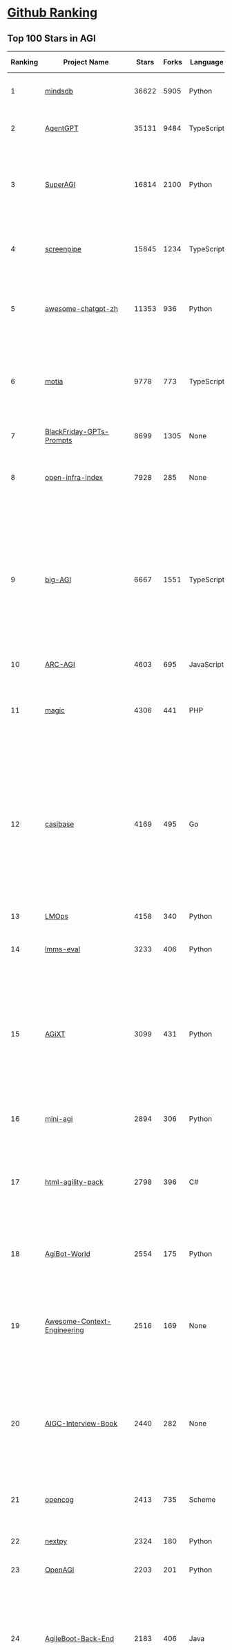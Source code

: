 [Github Ranking](../README.md)
==========

## Top 100 Stars in AGI

| Ranking | Project Name | Stars | Forks | Language | Open Issues | Description | Last Commit |
| ------- | ------------ | ----- | ----- | -------- | ----------- | ----------- | ----------- |
| 1 | [mindsdb](https://github.com/mindsdb/mindsdb) | 36622 | 5905 | Python | 59 | Federated query engine for AI - The only MCP Server you'll ever need | 2025-10-29T03:48:46Z |
| 2 | [AgentGPT](https://github.com/reworkd/AgentGPT) | 35131 | 9484 | TypeScript | 130 | 🤖 Assemble, configure, and deploy autonomous AI Agents in your browser. | 2025-04-29T01:19:32Z |
| 3 | [SuperAGI](https://github.com/TransformerOptimus/SuperAGI) | 16814 | 2100 | Python | 147 | <⚡️> SuperAGI - A dev-first open source autonomous AI agent framework. Enabling developers to build, manage & run useful autonomous agents quickly and reliably. | 2025-01-22T22:14:07Z |
| 4 | [screenpipe](https://github.com/mediar-ai/screenpipe) | 15845 | 1234 | TypeScript | 192 | AI app store powered by 24/7 desktop history.  open source \| 100% local \| dev friendly \| 24/7 screen, mic recording | 2025-09-01T20:21:42Z |
| 5 | [awesome-chatgpt-zh](https://github.com/EmbraceAGI/awesome-chatgpt-zh) | 11353 | 936 | Python | 0 | ChatGPT 中文指南🔥，ChatGPT 中文调教指南，指令指南，应用开发指南，精选资源清单，更好的使用 chatGPT 让你的生产力 up up up! 🚀 | 2024-11-05T10:24:21Z |
| 6 | [motia](https://github.com/MotiaDev/motia) | 9778 | 773 | TypeScript | 45 | Multi-Language Backend Framework that unifies APIs, background jobs, workflows, and AI Agents into a single core primitive with built-in observability and state management. | 2025-10-29T00:22:24Z |
| 7 | [BlackFriday-GPTs-Prompts](https://github.com/friuns2/BlackFriday-GPTs-Prompts) | 8699 | 1305 | None | 150 | List of free GPTs that doesn't require plus subscription  | 2024-11-08T11:03:14Z |
| 8 | [open-infra-index](https://github.com/deepseek-ai/open-infra-index) | 7928 | 285 | None | 0 | Production-tested AI infrastructure tools for efficient AGI development and community-driven innovation | 2025-05-15T02:00:43Z |
| 9 | [big-AGI](https://github.com/enricoros/big-AGI) | 6667 | 1551 | TypeScript | 249 | AI suite powered by state-of-the-art models and providing advanced AI/AGI functions. Includes AI personas, AGI functions, world-class Beam multi-model chats, text-to-image, voice, response streaming, code highlighting and execution, PDF import, presets for developers, much more. Deploy on-prem or in the cloud. | 2025-10-28T23:37:43Z |
| 10 | [ARC-AGI](https://github.com/fchollet/ARC-AGI) | 4603 | 695 | JavaScript | 26 | The Abstraction and Reasoning Corpus | 2025-04-04T21:28:40Z |
| 11 | [magic](https://github.com/dtyq/magic) | 4306 | 441 | PHP | 26 | Super Magic. The first open-source all-in-one AI productivity platform (Generalist AI Agent + Workflow Engine + IM + Online collaborative office system) | 2025-10-24T09:42:09Z |
| 12 | [casibase](https://github.com/casibase/casibase) | 4169 | 495 | Go | 50 | ⚡️AI Cloud OS: Open-source enterprise-level AI knowledge base and MCP (model-context-protocol)/A2A (agent-to-agent) management platform with admin UI, user management and Single-Sign-On⚡️, supports ChatGPT, Claude, Llama, Ollama, HuggingFace, etc., chat bot demo: https://ai.casibase.com, admin UI demo: https://ai-admin.casibase.com | 2025-10-28T14:05:51Z |
| 13 | [LMOps](https://github.com/microsoft/LMOps) | 4158 | 340 | Python | 62 | General technology for enabling AI capabilities w/ LLMs and MLLMs | 2025-06-30T11:40:51Z |
| 14 | [lmms-eval](https://github.com/EvolvingLMMs-Lab/lmms-eval) | 3233 | 406 | Python | 270 | One-for-All Multimodal Evaluation Toolkit Across Text, Image, Video, and Audio Tasks | 2025-10-23T13:04:26Z |
| 15 | [AGiXT](https://github.com/Josh-XT/AGiXT) | 3099 | 431 | Python | 1 | AGiXT is a dynamic AI Agent Automation Platform that seamlessly orchestrates instruction management and complex task execution across diverse AI providers. Combining adaptive memory, smart features, and a versatile plugin system, AGiXT delivers efficient and comprehensive AI solutions. | 2025-10-29T03:08:15Z |
| 16 | [mini-agi](https://github.com/muellerberndt/mini-agi) | 2894 | 306 | Python | 10 | MiniAGI is a simple general-purpose AI agent based on the OpenAI API. | 2023-06-14T05:47:59Z |
| 17 | [html-agility-pack](https://github.com/zzzprojects/html-agility-pack) | 2798 | 396 | C# | 79 | Html Agility Pack (HAP) is a free and open-source HTML parser written in C# to read/write DOM and supports plain XPATH or XSLT. It is a .NET code library that allows you to parse "out of the web" HTML files. | 2025-10-15T15:02:44Z |
| 18 | [AgiBot-World](https://github.com/OpenDriveLab/AgiBot-World) | 2554 | 175 | Python | 28 | [IROS 2025 Award Finalist] The Large-scale Manipulation Platform for Scalable and Intelligent Embodied Systems | 2025-10-27T06:22:13Z |
| 19 | [Awesome-Context-Engineering](https://github.com/Meirtz/Awesome-Context-Engineering) | 2516 | 169 | None | 9 |  🔥 Comprehensive survey on Context Engineering: from prompt engineering to production-grade AI systems. hundreds of papers, frameworks, and  implementation guides for LLMs and AI agents. | 2025-08-05T09:28:45Z |
| 20 | [AIGC-Interview-Book](https://github.com/WeThinkIn/AIGC-Interview-Book) | 2440 | 282 | None | 0 | 【三年面试五年模拟】AIGC算法工程师面试秘籍。涵盖AIGC、传统深度学习、自动驾驶、AI Agent、机器学习、计算机视觉、自然语言处理、强化学习、具身智能、元宇宙、AGI等AI行业面试笔试干货经验与核心知识。 | 2025-10-27T15:22:04Z |
| 21 | [opencog](https://github.com/opencog/opencog) | 2413 | 735 | Scheme | 54 | A framework for integrated Artificial Intelligence & Artificial General Intelligence (AGI) | 2025-08-26T11:35:50Z |
| 22 | [nextpy](https://github.com/dot-agent/nextpy) | 2324 | 180 | Python | 14 | 🤖Self-Modifying Framework from the Future 🔮 World's First AMS | 2024-05-01T09:46:55Z |
| 23 | [OpenAGI](https://github.com/agiresearch/OpenAGI) | 2203 | 201 | Python | 7 | OpenAGI: When LLM Meets Domain Experts | 2024-11-28T15:48:29Z |
| 24 | [AgileBoot-Back-End](https://github.com/valarchie/AgileBoot-Back-End) | 2183 | 406 | Java | 14 | 🔥   规范易于二开的全栈基础快速开发脚手架。🔥  采用Springboot + Vue 3 + Typescript + Mybatis Plus + Redis + 更面向对象的业务建模 + 面向生产的项目（非玩具项目）。你的 ⭐️ Star ⭐️，是作者更新的动力！ 欢迎小伙伴PR，一起构建一个规范的全栈项目~😆 | 2025-06-04T12:26:42Z |
| 25 | [AgileLite](https://github.com/davebs/AgileLite) | 2078 | 83 | None | 2 | Agile software development without all the burnout. | 2019-11-29T17:59:51Z |
| 26 | [FindTheChatGPTer](https://github.com/chenking2020/FindTheChatGPTer) | 2025 | 201 | None | 8 | ChatGPT爆火，开启了通往AGI的关键一步，本项目旨在汇总那些ChatGPT的开源平替们，包括文本大模型、多模态大模型等，为大家提供一些便利 | 2023-08-14T07:18:09Z |
| 27 | [agibot_x1_infer](https://github.com/AgibotTech/agibot_x1_infer) | 1743 | 533 | C++ | 18 | The inference module for AgiBot X1. | 2025-04-03T01:40:16Z |
| 28 | [agibot_x1_train](https://github.com/AgibotTech/agibot_x1_train) | 1598 | 500 | Python | 6 | The reinforcement learning training code for AgiBot X1. | 2024-10-23T04:00:36Z |
| 29 | [AgileConfig](https://github.com/dotnetcore/AgileConfig) | 1583 | 315 | C# | 32 | 基于.NET Core开发的轻量级分布式配置中心 / .NET  Core lightweight configuration server | 2025-10-20T18:06:08Z |
| 30 | [awesome-deep-rl](https://github.com/tigerneil/awesome-deep-rl) | 1481 | 221 | HTML | 0 | For deep RL and the future of AI.  | 2024-03-01T08:20:45Z |
| 31 | [vue-agile](https://github.com/lukaszflorczak/vue-agile) | 1476 | 162 | JavaScript | 42 | 🎠 A carousel component for Vue.js | 2023-01-07T15:45:31Z |
| 32 | [awesome-agile](https://github.com/lorabv/awesome-agile) | 1436 | 194 | None | 6 | Awesome List of resources on Agile Software Development. | 2024-08-10T05:59:46Z |
| 33 | [LocalAGI](https://github.com/mudler/LocalAGI) | 1270 | 186 | Go | 35 | LocalAGI is a powerful, self-hostable AI Agent platform designed for maximum privacy and flexibility. A complete drop-in replacement for OpenAI's Responses APIs with advanced agentic capabilities. No clouds.  Local AI that works on consumer-grade hardware (CPU and GPU). | 2025-10-28T17:48:23Z |
| 34 | [mp3agic](https://github.com/mpatric/mp3agic) | 1232 | 309 | Java | 53 | A java library for reading mp3 files and reading / manipulating the ID3 tags (ID3v1 and ID3v2.2 through ID3v2.4). | 2024-06-13T11:17:28Z |
| 35 | [KwaiAgents](https://github.com/KwaiKEG/KwaiAgents) | 1190 | 117 | Python | 11 | A generalized information-seeking agent system with Large Language Models (LLMs). | 2024-06-19T13:29:39Z |
| 36 | [GPT-Agent](https://github.com/SamurAIGPT/GPT-Agent) | 1186 | 114 | JavaScript | 7 | 🚀 Introducing 🐪 CAMEL: a game-changing role-playing approach for LLMs and auto-agents like BabyAGI & AutoGPT! Watch two agents 🤝 collaborate and solve tasks together, unlocking endless possibilities in #ConversationalAI, 🎮 gaming, 📚 education, and more! 🔥 | 2023-05-02T17:38:19Z |
| 37 | [hello-ai](https://github.com/xxxily/hello-ai) | 1185 | 112 | JavaScript | 0 | It's not AI that takes away your job, but the people who master the use of AI tools. The most deadly attack is a dimension-reducing strike: destroying you has nothing to do with you - from "The Three-Body Problem".         中文说明： 抢走你工作的不是AI，而是掌握使用AI工具的人。 降维打击最为致命：毁灭你，与你何干《三体》 | 2025-02-24T09:01:54Z |
| 38 | [sre](https://github.com/SmythOS/sre) | 1145 | 179 | TypeScript | 4 | The SmythOS Runtime Environment (SRE) is an open-source, cloud-native runtime for agentic AI. Secure, modular, and production-ready, it lets developers build, run, and manage intelligent agents across local, cloud, and edge environments. | 2025-10-28T19:13:20Z |
| 39 | [youCanCodeAGif](https://github.com/1-Sisyphe/youCanCodeAGif) | 1110 | 42 | Python | 1 | Can you make an High Quality Gif from A to Z only by coding? Yes. Do you want to, though? | 2018-07-15T01:06:34Z |
| 40 | [agi](https://github.com/google/agi) | 1032 | 156 | Go | 53 | Android GPU Inspector | 2025-05-19T20:22:00Z |
| 41 | [DeepWism-R2](https://github.com/DeepWism/DeepWism-R2) | 1019 | 154 | None | 0 | DeepWism R2 is a next-generation AGI system built on the T3CEDS framework (Thin-Thick-Thin Crowd Entropy Dynamics System), which redefines intelligence as a process of entropy reduction rather than attention modeling. | 2025-06-27T03:20:06Z |
| 42 | [agibot_x1_hardware](https://github.com/AgibotTech/agibot_x1_hardware) | 990 | 320 | None | 7 | The hardware design for AgiBot X1. | 2025-04-18T07:28:45Z |
| 43 | [AgentK](https://github.com/mikekelly/AgentK) | 963 | 148 | Python | 12 | An autoagentic AGI that is self-evolving and modular. | 2024-09-04T07:53:48Z |
| 44 | [GenAI_LLM_timeline](https://github.com/hollobit/GenAI_LLM_timeline) | 955 | 58 | None | 4 | ChatGPT, GenerativeAI and LLMs Timeline | 2024-05-19T23:57:02Z |
| 45 | [Teenage-AGI](https://github.com/seanpixel/Teenage-AGI) | 915 | 117 | Python | 9 | None | 2023-05-03T10:16:19Z |
| 46 | [AgileRL](https://github.com/AgileRL/AgileRL) | 837 | 66 | Python | 8 | Streamlining reinforcement learning with RLOps. State-of-the-art RL algorithms and tools, with 10x faster training through evolutionary hyperparameter optimization. | 2025-10-28T17:52:38Z |
| 47 | [Magick](https://github.com/Oneirocom/Magick) | 821 | 132 | TypeScript | 15 | Magick is a cutting-edge toolkit for a new kind of AI builder. Make Magick with us! | 2025-06-24T18:36:14Z |
| 48 | [babyagi-asi](https://github.com/oliveirabruno01/babyagi-asi) | 801 | 92 | Python | 6 | BabyAGI: an Autonomous and Self-Improving agent, or BASI | 2023-06-02T22:15:42Z |
| 49 | [aigne-framework](https://github.com/AIGNE-io/aigne-framework) | 785 | 709 | TypeScript | 8 | The functional, composable, and typescript-first AI Agent framework for real-world LLM Apps. | 2025-10-29T03:47:58Z |
| 50 | [agile-admin](https://github.com/gmingchen/agile-admin) | 768 | 172 | Vue | 0 | agile-admin vue3-element-plus-admin vue3.0 ts typescript element-plus vue-cli vue-router i18n vuex composition-api class-style vite pinia webpack  管理端 后台管理 admin模版框架 后端权限控制 动态加载路由 国际化 前端vue 后端java springboot 【私活神器，私活利器】 | 2025-09-22T06:31:13Z |
| 51 | [AGIEval](https://github.com/ruixiangcui/AGIEval) | 767 | 52 | Python | 7 | None | 2024-06-13T14:20:51Z |
| 52 | [DriveAGI](https://github.com/OpenDriveLab/DriveAGI) | 763 | 34 | Python | 10 | [CVPR 2024 Highlight] GenAD: Generalized Predictive Model for Autonomous Driving  | 2025-07-02T05:28:49Z |
| 53 | [agile_autonomy](https://github.com/uzh-rpg/agile_autonomy) | 725 | 183 | C++ | 61 | Repository Containing the Code associated with the Paper: "Learning High-Speed Flight in the Wild" | 2023-01-23T20:34:30Z |
| 54 | [AgentForge](https://github.com/DataBassGit/AgentForge) | 719 | 138 | Python | 1 | Extensible AGI Framework | 2025-09-29T23:53:17Z |
| 55 | [AgileTC](https://github.com/didi/AgileTC) | 709 | 283 | JavaScript | 46 | AgileTC is an agile test case management platform | 2024-09-06T05:43:48Z |
| 56 | [AITreasureBox](https://github.com/superiorlu/AITreasureBox) | 687 | 97 | Ruby | 2 | 🤖 Collect practical AI repos, tools, websites, papers and tutorials on AI. 实用的AI百宝箱 💎  | 2025-10-29T02:45:05Z |
| 57 | [langup-ai](https://github.com/jiran214/langup-ai) | 684 | 128 | Python | 8 | AGI 社交网络 Bot.  BiliBili \|  直播聊天数字人 \| 视频@自动回复 \| 私信bot \| 终端聊天  \|  语音交互 | 2024-03-30T11:14:28Z |
| 58 | [automata](https://github.com/emrgnt-cmplxty/automata) | 674 | 113 | Python | 21 | Automata: A self-coding agent | 2023-09-05T21:24:32Z |
| 59 | [Face-Aging-CAAE](https://github.com/ZZUTK/Face-Aging-CAAE) | 652 | 235 | Python | 34 | Age Progression/Regression by Conditional Adversarial Autoencoder | 2021-05-08T17:45:46Z |
| 60 | [we-drawing](https://github.com/liruifengv/we-drawing) | 613 | 74 | TypeScript | 1 | AI画图。每天一句中国古诗词，生成 AI 图片。 | 2025-10-28T23:01:45Z |
| 61 | [Awesome-AGI](https://github.com/EmbraceAGI/Awesome-AGI) | 549 | 52 | None | 0 | A curated list of awesome AGI frameworks, software and resources | 2023-09-27T00:01:07Z |
| 62 | [agility](https://github.com/arturadib/agility) | 538 | 67 | JavaScript | 42 | Javascript MVC for the "write less, do more" programmer | 2020-04-20T18:24:51Z |
| 63 | [agilicious](https://github.com/uzh-rpg/agilicious) | 533 | 58 | TeX | 11 | Agile flight done right!  | 2023-03-07T18:30:25Z |
| 64 | [AgentPilot](https://github.com/jbexta/AgentPilot) | 517 | 71 | Python | 2 | A versatile workflow automation platform to create, organize, and execute AI workflows, from a single LLM to complex AI-driven workflows. | 2025-07-09T02:39:01Z |
| 65 | [agit](https://github.com/rtyley/agit) | 515 | 111 | Java | 64 | Agit - Git client for Android | 2021-12-31T12:32:00Z |
| 66 | [MMMU](https://github.com/MMMU-Benchmark/MMMU) | 510 | 45 | Python | 0 | This repo contains evaluation code for the paper "MMMU: A Massive Multi-discipline Multimodal Understanding and Reasoning Benchmark for Expert AGI" | 2025-05-19T15:02:59Z |
| 67 | [ARC-AGI-2](https://github.com/arcprize/ARC-AGI-2) | 502 | 82 | None | 15 | None | 2025-05-22T21:16:54Z |
| 68 | [AgileJS](https://github.com/drawcall/AgileJS) | 499 | 61 | JavaScript | 2 | AgileJS - The Css3 Creation Engine 🍖🌭🍔  | 2021-11-18T08:28:41Z |
| 69 | [Awesome-AGI-Agents](https://github.com/yzfly/Awesome-AGI-Agents) | 487 | 35 | None | 0 | 🤖 Awesome list of AGI Agents. Agents 精选资源合集. | 2023-10-31T02:03:23Z |
| 70 | [Agile_Data_Code_2](https://github.com/rjurney/Agile_Data_Code_2) | 462 | 309 | Jupyter Notebook | 0 | Code for Agile Data Science 2.0, O'Reilly 2017, Second Edition | 2024-06-18T01:39:38Z |
| 71 | [AgileMapper](https://github.com/agileobjects/AgileMapper) | 462 | 28 | C# | 12 | A zero-configuration, highly-configurable, unopinionated object mapper with viewable execution plans. Flattens, unflattens, deep clones, merges, updates and projects queries. .NET 3.5+ and .NET Standard 1.0+. | 2022-09-25T09:05:35Z |
| 72 | [VCPToolBox](https://github.com/lioensky/VCPToolBox) | 452 | 102 | JavaScript | 17 | 一个全新的，强大的AI-API-工具交互范式AGI社群系统。独立多Agent封装，非线性超异步工作流，交叉记忆网络，六大插件协议，完整Websocket和WebDav功能，支持分布式部署和算力均衡！ | 2025-10-29T01:59:06Z |
| 73 | [agency](https://github.com/operand/agency) | 447 | 24 | Python | 4 | A fast and minimal framework for building agentic systems | 2025-10-28T22:46:47Z |
| 74 | [bigcodebench](https://github.com/bigcode-project/bigcodebench) | 441 | 56 | Python | 24 | [ICLR'25] BigCodeBench: Benchmarking Code Generation Towards AGI | 2025-10-15T08:47:33Z |
| 75 | [Awesome-AGI](https://github.com/ArronAI007/Awesome-AGI) | 438 | 47 | Jupyter Notebook | 0 | AGI资料汇总学习（主要包括LLM和AIGC），持续更新...... | 2025-10-28T16:02:10Z |
| 76 | [AgileCoder](https://github.com/FSoft-AI4Code/AgileCoder) | 437 | 55 | Python | 10 | [FORGE 2025] Incorporating Agile methodology into agents to create complex real-world softwares | 2024-10-15T08:33:19Z |
| 77 | [agithub](https://github.com/mozilla/agithub) | 429 | 63 | Python | 17 | Agnostic Github client API -- An EDSL for connecting to REST servers | 2024-06-24T18:35:09Z |
| 78 | [PromptInject](https://github.com/agencyenterprise/PromptInject) | 428 | 42 | Python | 2 | PromptInject is a framework that assembles prompts in a modular fashion to provide a quantitative analysis of the robustness of LLMs to adversarial prompt attacks. 🏆 Best Paper Awards @ NeurIPS ML Safety Workshop 2022 | 2024-02-26T14:55:14Z |
| 79 | [AGImagePickerController](https://github.com/arturgrigor/AGImagePickerController) | 417 | 158 | Objective-C | 17 | None | 2016-02-10T22:54:52Z |
| 80 | [welsonjs](https://github.com/gnh1201/welsonjs) | 417 | 24 | JavaScript | 64 | WelsonJS - Build a Windows app on the Windows built-in JavaScript engine | 2025-10-28T07:36:59Z |
| 81 | [lmms-engine](https://github.com/EvolvingLMMs-Lab/lmms-engine) | 410 | 11 | Python | 2 | A simple, unified multimodal models training engine. Lean, flexible, and built for hacking at scale. | 2025-10-29T02:29:08Z |
| 82 | [opennars](https://github.com/opennars/opennars) | 400 | 84 | Java | 75 | OpenNARS for Research 3.0+ | 2021-03-31T20:22:27Z |
| 83 | [agisdk](https://github.com/agi-inc/agisdk) | 392 | 21 | Python | 2 | AGI SDK | 2025-10-28T18:09:17Z |
| 84 | [AGi18n](https://github.com/angelolloqui/AGi18n) | 389 | 56 | Objective-C | 1 | Utility to easily localize your XIB/Storyboard files on iOS apps and extracting texts from code and XIB files into a Localizable strings | 2018-10-06T09:51:30Z |
| 85 | [anda](https://github.com/ldclabs/anda) | 388 | 47 | Rust | 0 | 🤖 An AI agent framework built with Rust, powered by ICP and TEEs. | 2025-10-14T06:22:54Z |
| 86 | [BabyAGIChatGPT](https://github.com/Doriandarko/BabyAGIChatGPT) | 376 | 57 | Python | 5 | A ChatGPT plugin to run BabyAI directly in the chat interface | 2023-07-02T06:38:48Z |
| 87 | [AgileGAN](https://github.com/GuoxianSong/AgileGAN) | 374 | 13 | None | 3 | Official repo for paper "AgileGAN: Stylizing Portraits by Inversion-Consistent Transfer Learning" | 2022-08-09T02:37:21Z |
| 88 | [lionagi](https://github.com/khive-ai/lionagi) | 369 | 70 | Python | 5 | AGI SDK | 2025-10-27T07:30:40Z |
| 89 | [AGI-survey](https://github.com/ulab-uiuc/AGI-survey) | 360 | 26 | None | 0 | None | 2025-06-18T01:48:37Z |
| 90 | [dynasaur](https://github.com/adobe-research/dynasaur) | 349 | 29 | Python | 2 | Official repository for "DynaSaur: Large Language Agents Beyond Predefined Actions" | 2024-12-21T19:19:41Z |
| 91 | [awesome-agi-cocosci](https://github.com/SHI-Yu-Zhe/awesome-agi-cocosci) | 347 | 27 | TeX | 0 | An awesome & curated list for Artificial General Intelligence, an emerging inter-discipline field that combines artificial intelligence and computational cognitive sciences. | 2025-10-25T00:56:02Z |
| 92 | [openagi](https://github.com/aiplanethub/openagi) | 332 | 75 | Jupyter Notebook | 6 | Paving the way for open agents and AGI for all. | 2025-02-25T11:22:33Z |
| 93 | [HE](https://github.com/jiaxiaogang/HE) | 331 | 50 | Objective-C | 0 | 螺旋熵减系统 | 2025-06-14T01:32:37Z |
| 94 | [DeepWism-miRNA](https://github.com/DeepWism/DeepWism-miRNA) | 329 | 49 | None | 0 | A L4 innovative AGI System Empowering miRNA Drug Discovery | 2025-07-01T11:33:31Z |
| 95 | [arc-agi-benchmarking](https://github.com/arcprize/arc-agi-benchmarking) | 319 | 49 | Python | 2 | Testing baseline LLMs performance across various models | 2025-10-09T16:45:31Z |
| 96 | [awesome-artificial-general-intelligence](https://github.com/freeman42x/awesome-artificial-general-intelligence) | 319 | 55 | None | 2 | Resources about Artificial General Intelligence | 2024-06-21T12:44:30Z |
| 97 | [BlockAGI](https://github.com/orgexyz/BlockAGI) | 313 | 48 | Python | 8 | Your Self-Hosted, Hackable Research Agent Inspired by AutoGPT | 2023-11-19T04:10:24Z |
| 98 | [agilebill](https://github.com/tony-landis/agilebill) | 308 | 174 | SQL | 6 | Open source billing and invoicing | 2014-05-18T17:33:39Z |
| 99 | [panda-agi](https://github.com/sinaptik-ai/panda-agi) | 304 | 49 | Python | 1 | PandaAGI provides a simple, intuitive API for building general AI agents in just a few lines of code | 2025-09-30T15:38:27Z |
| 100 | [AgIsoStack-plus-plus](https://github.com/Open-Agriculture/AgIsoStack-plus-plus) | 304 | 74 | C++ | 28 | AgIsoStack++ is the completely free open-source C++ ISOBUS library for everyone | 2025-10-28T13:31:06Z |

